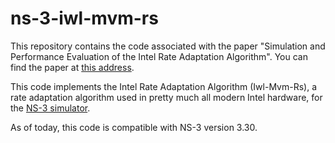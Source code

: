 # ns-3-iwl-mvm-rs

This repository contains the code associated with the paper "Simulation and Performance Evaluation of the Intel Rate Adaptation Algorithm". You can find the paper at [this address](https://remy.grunblatt.org/pdfs/Simulation_and_Performance_Evaluation_of_the_Intel_Rate_Adaptation_Algorithm.pdf).

This code implements the Intel Rate Adaptation Algorithm (Iwl-Mvm-Rs), a rate adaptation algorithm used in pretty much all modern Intel hardware, for the [NS-3 simulator](https://www.nsnam.org/).

As of today, this code is compatible with NS-3 version 3.30.
